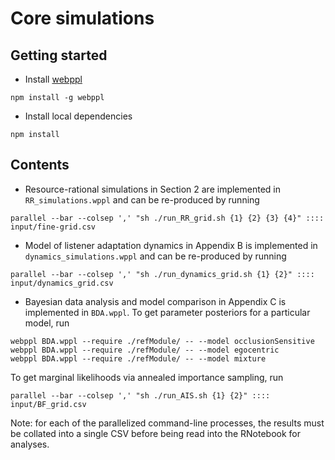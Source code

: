 Core simulations
===========

## Getting started

* Install [webppl](https://github.com/probmods/webppl)

```
npm install -g webppl
```

* Install local dependencies

```
npm install
```

## Contents

* Resource-rational simulations in Section 2 are implemented in `RR_simulations.wppl` and can be re-produced by running

```
parallel --bar --colsep ',' "sh ./run_RR_grid.sh {1} {2} {3} {4}" :::: input/fine-grid.csv
```

* Model of listener adaptation dynamics in Appendix B is implemented in `dynamics_simulations.wppl` and can be re-produced by running

```
parallel --bar --colsep ',' "sh ./run_dynamics_grid.sh {1} {2}" :::: input/dynamics_grid.csv
```

* Bayesian data analysis and model comparison in Appendix C is implemented in `BDA.wppl`. To get parameter posteriors for a particular model, run

```
webppl BDA.wppl --require ./refModule/ -- --model occlusionSensitive
webppl BDA.wppl --require ./refModule/ -- --model egocentric
webppl BDA.wppl --require ./refModule/ -- --model mixture
```

To get marginal likelihoods via annealed importance sampling, run

```
parallel --bar --colsep ',' "sh ./run_AIS.sh {1} {2}" :::: input/BF_grid.csv
```

Note: for each of the parallelized command-line processes, the results must be collated into a single CSV before being read into the RNotebook for analyses. 
